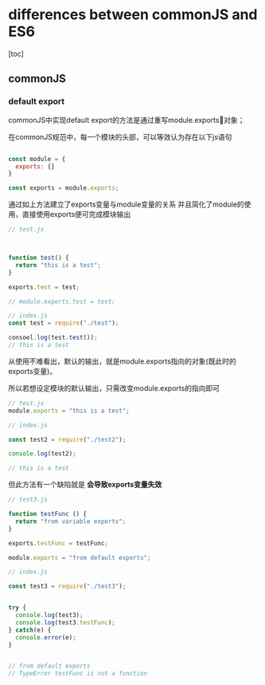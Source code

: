 # differences between commonJS and ES6

[toc]
## commonJS

### default export

commonJS中实现default export的方法是通过重写module.exports对象；


在commonJS规范中，每一个模块的头部，可以等效认为存在以下js语句
```js

const module = {
  exports: {}
}

const exports = module.exports;
```

通过如上方法建立了exports变量与module变量的关系
并且简化了module的使用，直接使用exports便可完成模块输出
```js
// test.js



function test() {
  return "this is a test";
}

exports.test = test;

// module.exports.test = test;
```

```js
// index.js
const test = require("./test");

consoel.log(test.test());
// this is a test
```

从使用不难看出，默认的输出，就是module.exports指向的对象(既此时的exports变量)。

所以若想设定模块的默认输出，只需改变module.exports的指向即可

```js
// test.js
module.exports = "this is a test";

```
```js
// index.js

const test2 = require("./test2");

console.log(test2);

// this is a test
```

但此方法有一个缺陷就是 **会导致exports变量失效**

```js
// test3.js

function testFunc () {
  return "from variable exports";
}

exports.testFunc = testFunc;

module.exports = "from default exports";
```

```js
// index.js

const test3 = require("./test3");


try {
  console.log(test3);
  console.log(test3.testFunc);
} catch(e) {
  console.error(e);
}


// from default exports
// TypeError testFunc is not a function
```
